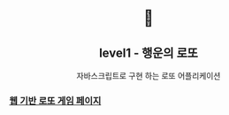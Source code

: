 <h1 align="middle">🎱</h1>
<h2 align="middle">level1 - 행운의 로또</h2>
<p align="middle">자바스크립트로 구현 하는 로또 어플리케이션</p>

### [웹 기반 로또 게임 페이지](https://ashleysyheo.github.io/javascript-lotto/dist/)